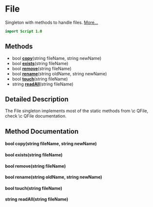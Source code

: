 # File

Singleton with methods to handle files. [More...](#detailed-description)

```qml
import Script 1.0
```

## Methods

- bool **[copy](#copy)**(string fileName, string newName)
- bool **[exists](#exists)**(string fileName)
- bool **[remove](#remove)**(string fileName)
- bool **[rename](#rename)**(string oldName, string newName)
- bool **[touch](#touch)**(string fileName)
- string **[readAll](#readAll)**(string fileName)

## Detailed Description

The File singleton implements most of the static methods from \c QFile, check \c QFile
documentation.

## Method Documentation

#### <a name="copy"></a>bool **copy**(string fileName, string newName)

#### <a name="exists"></a>bool **exists**(string fileName)

#### <a name="remove"></a>bool **remove**(string fileName)

#### <a name="rename"></a>bool **rename**(string oldName, string newName)

#### <a name="touch"></a>bool **touch**(string fileName)

#### <a name="readAll"></a>string **readAll**(string fileName)
